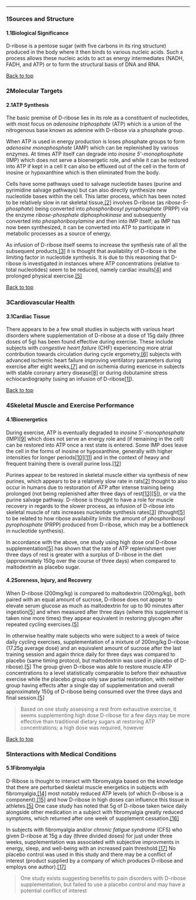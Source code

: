 





---


### 1Sources and Structure

#### 1.1Biological Significance


D-ribose is a pentose sugar (with five carbons in its ring structure) produced in the body where it then binds to various nucleic acids. Such a process allows these nucleic acids to act as energy intermediates (NADH, FADH, and ATP) or to form the structural basis of DNA and RNA.


[Back to top](#c-sources-and-structure)
### 2Molecular Targets

#### 2.1ATP Synthesis


The basic premise of D-ribose lies in its role as a constituent of nucleotides, with most focus on *adenosine triphosphate* (ATP) which is a union of the nitrogenous base known as adenine with D-ribose via a phosphate group.


When ATP is used in energy production is loses phosphate groups to form *adenosine monophosphate* (AMP) which can be replenished by various enzymes. At times ATP itself can degrade into *inosine 5'-monophosphate* (IMP) which does not serve a bioenergetic role, and while it can be restored into ATP if kept in a cell it can also be effluxed out of the cell in the form of inosine or hypoxanthine which is then eliminated from the body.


Cells have some pathways used to salvage nucleotide bases (purine and pyrimidine salvage pathways) but can also directly synthesize new nucleotide bases within the cell. This latter process, which has been noted to be relatively slow in rat skeletal tissue,[[2]](#ref2) involves D-ribose (as *ribose-5-phosphate*) being converted into *phosphoribosyl pyrophosphate* (PRPP) via the enzyme *ribose-phosphate diphosphokinase* and subsequently converted into *phosphoribosylamine* and then into IMP itself; as IMP has now been synthesized, it can be converted into ATP to participate in metabolic processes as a source of energy.


As infusion of D-ribose itself seems to increase the synthesis rate of all the subsequent products,[[3]](#ref3) it is thought that availability of D-ribose is the limiting factor in nucleotide synthesis. It is due to this reasoning that D-ribose is investigated in instances where ATP concentrations (relative to total nucleotides) seem to be reduced, namely cardiac insults[[4]](#ref4) and prolonged physical exercise.[[5]](#ref5)


[Back to top](#c-molecular-targets)
### 3Cardiovascular Health

#### 3.1Cardiac Tissue


There appears to be a few small studies in subjects with various heart disorders where supplementation of D-ribose at a dose of 15g daily (three doses of 5g) has been found effective during exercise. These include subjects with *congestive heart failure* (CHF) experiencing more atrial contribution towards circulation during cycle ergometry,[[6]](#ref6) subjects with advanced ischemic heart failure improving ventilatory parameters during exercise after eight weeks,[[7]](#ref7) and on ischemia during exericse in subjects with stable coronary artery disease[[8]](#ref8) or during dobutamine stress echiocardiography (using an infusion of D-ribose[[1]](#ref1)).


[Back to top](#c-cardiovascular-health)
### 4Skeletal Muscle and Exercise Performance

#### 4.1Bioenergetics


During exercise, ATP is eventually degraded to *inosine 5'-monophosphate* (IMP)[[9]](#ref9) which does not serve an energy role and (if remaining in the cell) can be restored into ATP once a rest state is entered. Some IMP does leave the cell in the forms of inosine or hypoxanthine, generally with higher intensities for longer periods[[10]](#ref10)[[11]](#ref11) and in the context of heavy and frequent training there is overall purine loss.[[12]](#ref12)


Purines appear to be restored in skeletal muscle either via synthesis of new purines, which appears to be a relatively slow rate in rats[[2]](#ref2) thought to also occur in humans due to restoration of ATP after intense training being prolonged (not being replenished after three days of rest[[13]](#ref13)[[5]](#ref5)), or via the purine salvage pathway. D-ribose is thought to have a role for muscle recovery in regards to the slower process, as infusion of D-ribose into skeletal muscle of rats increases nucleotide synthesis rates[[3]](#ref3) (thought[[5]](#ref5) to be related to how ribose availability limits the amount of *phosphoribosyl pyrophosphate* (PRPP) produced from D-ribose, which may be a bottleneck in nucleotide synthesis).


In accordance with the above, one study using high dose oral D-ribose supplementation[[5]](#ref5) has shown that the rate of ATP replenishment over three days of rest is greater with a surplus of D-ribose in the diet (approximately 150g over the course of three days) when compared to maltodextrin as placebo sugar.


#### 4.2Soreness, Injury, and Recovery


When D-ribose (200mg/kg) is compared to maltodextrin (200mg/kg), both paired with an equal amount of sucrose, D-ribose does not appear to elevate serum glucose as much as maltodextrin for up to 90 minutes after ingestion[[5]](#ref5) and when measured after three days (where this supplement is taken nine more times) they appear equivalent in restoring glycogen after repeated cycling exercises.[[5]](#ref5)


In otherwise healthy male subjects who were subject to a week of twice daily cycling exercises, supplementation of a mixture of 200mg/kg D-ribose (17.25g average dose) and an equivalent amount of sucrose after the last training session and again thrice daily for three days was compared to placebo (same timing protocol, but maltodextrin was used in placebo of D-ribose).[[5]](#ref5) The group given D-ribose was able to restore muscle ATP concentrations to a level statistically comparable to before their exhaustive exercise while the placebo group only saw partial restoration, with neither group having effects after a single day of supplementation and overall approximately 150g of D-ribose being consumed over the three days and final session.[[5]](#ref5)



> Based on one study assessing a rest from exhaustive exercise, it seems supplementing high dose D-ribose for a few days may be more effective than traditional dietary sugars at restoring ATP concentrations; a high dose was required, however


[Back to top](#c-skeletal-muscle-and-exercise-performance)
### 5Interactions with Medical Conditions

#### 5.1Fibromyalgia


D-Ribose is thought to interact with fibromyalgia based on the knowledge that there are perturbed skeletal muscle energetics in subjects with fibromyalgia,[[14]](#ref14) most notably reduced ATP levels (of which D-ribose is a component),[[15]](#ref15) and how D-ribose in high doses can influence this tissue in athletes.[[5]](#ref5) One case study has noted that 5g of D-ribose taken twice daily alongside other medication in a subject with fibromyalgia greatly reduced symptoms, which returned after one week of supplement cessation.[[16]](#ref16)


In subjects with fibromyalgia and/or *chronic fatigue syndrome* (CFS) who given D-ribose at 15g a day (three divided doses) for just under three weeks, supplementation was associated with subjective improvments in energy, sleep, and well-being with an increased pain threshold.[[17]](#ref17) No placebo control was used in this study and there may be a conflict of interest (product supplied by a company of which produces D-ribose and employs one author).[[17]](#ref17)



> One study exists suggesting benefits to pain disorders with D-ribose supplementation, but failed to use a placebo control and may have a potential conflict of interest

 


